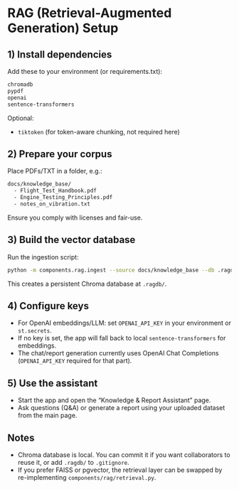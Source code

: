 # RAG (Retrieval-Augmented Generation) Setup

## 1) Install dependencies

Add these to your environment (or requirements.txt):

```bash
chromadb
pypdf
openai
sentence-transformers
```

Optional:

- `tiktoken` (for token-aware chunking, not required here)

## 2) Prepare your corpus

Place PDFs/TXT in a folder, e.g.:

```bash
docs/knowledge_base/
  - Flight_Test_Handbook.pdf
  - Engine_Testing_Principles.pdf
  - notes_on_vibration.txt
```

Ensure you comply with licenses and fair-use.

## 3) Build the vector database

Run the ingestion script:

```bash
python -m components.rag.ingest --source docs/knowledge_base --db .ragdb
```

This creates a persistent Chroma database at `.ragdb/`.

## 4) Configure keys

- For OpenAI embeddings/LLM: set `OPENAI_API_KEY` in your environment or `st.secrets`.
- If no key is set, the app will fall back to local `sentence-transformers` for embeddings.
- The chat/report generation currently uses OpenAI Chat Completions (`OPENAI_API_KEY` required for that part).

## 5) Use the assistant

- Start the app and open the “Knowledge & Report Assistant” page.
- Ask questions (Q&A) or generate a report using your uploaded dataset from the main page.

## Notes

- Chroma database is local. You can commit it if you want collaborators to reuse it, or add `.ragdb/` to `.gitignore`.
- If you prefer FAISS or pgvector, the retrieval layer can be swapped by re-implementing `components/rag/retrieval.py`.
